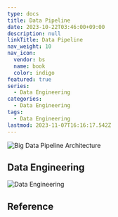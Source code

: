 ```yaml
---
type: docs
title: Data Pipeline
date: 2023-10-22T03:46:00+09:00
description: null
linkTitle: Data Pipeline
nav_weight: 10
nav_icon:
  vendor: bs
  name: book
  color: indigo
featured: true
series:
  - Data Engineering
categories:
  - Data Engineering
tags:
  - Data Engineering
lastmod: 2023-11-07T16:16:17.542Z
---
```


![Big Data Pipeline Architecture](/data/big-data-pipeline-architecture.webp)

## Data Engineering

![Data Engineering](/data/data-engineering.png#center)

## Reference
